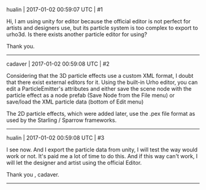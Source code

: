 hualin | 2017-01-02 00:59:07 UTC | #1

Hi,
I am using unity for editor because the official editor is not perfect for artists and designers use, but its particle system is too complex to export to urho3d.
Is there exists another particle editor for using? 

Thank you.

-------------------------

cadaver | 2017-01-02 00:59:08 UTC | #2

Considering that the 3D particle effects use a custom XML format, I doubt that there exist external editors for it. Using the built-in Urho editor, you can edit a ParticleEmitter's attributes and either save the scene node with the particle effect as a node prefab (Save Node from the File menu) or save/load the XML particle data (bottom of Edit menu)

The 2D particle effects, which were added later, use the .pex file format as used by the Starling / Sparrow frameworks.

-------------------------

hualin | 2017-01-02 00:59:08 UTC | #3

I see now. 
And I export the particle data from unity, I will test the way would work or not. It's paid me a lot of time to do this.
And if this way can't work, I will let the designer and artist using the official Editor.

Thank you , cadaver.

-------------------------

